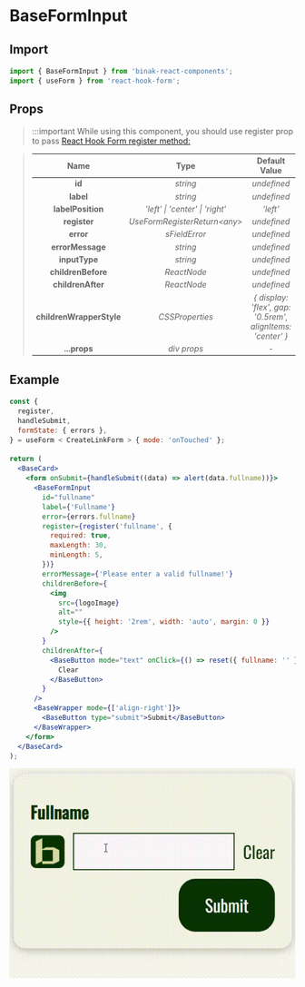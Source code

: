 # BaseFormInput

## Import

```jsx
import { BaseFormInput } from 'binak-react-components';
import { useForm } from 'react-hook-form';
```

## Props

> :::important
> While using this component, you should use register prop to pass [React Hook Form register method:](https://react-hook-form.com/docs/useform/register)

> |           Name           |              Type               |                        Default Value                         |
> | :----------------------: | :-----------------------------: | :----------------------------------------------------------: |
> |          **id**          |            _string_             |                         _undefined_                          |
> |        **label**         |            _string_             |                         _undefined_                          |
> |    **labelPosition**     | _'left' \| 'center' \| 'right'_ |                           _'left'_                           |
> |       **register**       | _UseFormRegisterReturn\<any\>_  |                         _undefined_                          |
> |        **error**         |          _sFieldError_          |                         _undefined_                          |
> |     **errorMessage**     |            _string_             |                         _undefined_                          |
> |      **inputType**       |            _string_             |                         _undefined_                          |
> |    **childrenBefore**    |           _ReactNode_           |                         _undefined_                          |
> |    **childrenAfter**     |           _ReactNode_           |                         _undefined_                          |
> | **childrenWrapperStyle** |         _CSSProperties_         | _\{ display: 'flex', gap: '0.5rem', alignItems: 'center' \}_ |
> |       **...props**       |           _div props_           |                             _-_                              |

## Example

```jsx
const {
  register,
  handleSubmit,
  formState: { errors },
} = useForm < CreateLinkForm > { mode: 'onTouched' };

return (
  <BaseCard>
    <form onSubmit={handleSubmit((data) => alert(data.fullname))}>
      <BaseFormInput
        id="fullname"
        label={'Fullname'}
        error={errors.fullname}
        register={register('fullname', {
          required: true,
          maxLength: 30,
          minLength: 5,
        })}
        errorMessage={'Please enter a valid fullname!'}
        childrenBefore={
          <img
            src={logoImage}
            alt=""
            style={{ height: '2rem', width: 'auto', margin: 0 }}
          />
        }
        childrenAfter={
          <BaseButton mode="text" onClick={() => reset({ fullname: '' })}>
            Clear
          </BaseButton>
        }
      />
      <BaseWrapper mode={['align-right']}>
        <BaseButton type="submit">Submit</BaseButton>
      </BaseWrapper>
    </form>
  </BaseCard>
);
```

![BaseFormInput](./img/baseFormInput.gif)
